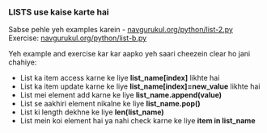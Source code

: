 ### LISTS use kaise karte hai

Sabse pehle yeh examples karein - [navgurukul.org/python/list-2.py](navgurukul.org/python/list-2.py)  
Exercise: [navgurukul.org/python/list-b.py](navgurukul.org/python/list-b.py)

Yeh example and exercise kar kar aapko yeh saari cheezein clear ho jani chahiye:




* List ka item access karne ke liye **list_name[index]** likhte hai
* List ka item update karne ke liye **list_name[index]=new_value** likhte hai
* List mei element add karne ke liye **list_name.append(value)**
* List se aakhiri element nikalne ke liye **list_name.pop()**
* List ki length dekhne ke liye **len(list_name)**
* List mein koi element hai ya nahi check karne ke liye **item in list_name**

